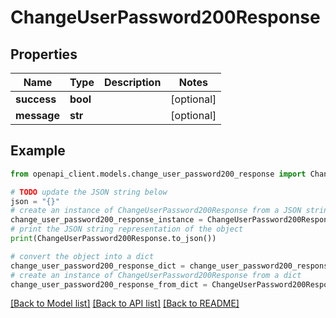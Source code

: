 # ChangeUserPassword200Response


## Properties

Name | Type | Description | Notes
------------ | ------------- | ------------- | -------------
**success** | **bool** |  | [optional] 
**message** | **str** |  | [optional] 

## Example

```python
from openapi_client.models.change_user_password200_response import ChangeUserPassword200Response

# TODO update the JSON string below
json = "{}"
# create an instance of ChangeUserPassword200Response from a JSON string
change_user_password200_response_instance = ChangeUserPassword200Response.from_json(json)
# print the JSON string representation of the object
print(ChangeUserPassword200Response.to_json())

# convert the object into a dict
change_user_password200_response_dict = change_user_password200_response_instance.to_dict()
# create an instance of ChangeUserPassword200Response from a dict
change_user_password200_response_from_dict = ChangeUserPassword200Response.from_dict(change_user_password200_response_dict)
```
[[Back to Model list]](../README.md#documentation-for-models) [[Back to API list]](../README.md#documentation-for-api-endpoints) [[Back to README]](../README.md)


